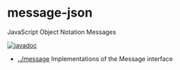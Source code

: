 
<!-- title start -->

# message-json

JavaScript Object Notation Messages

[![javadoc](https://javadoc.io/badge2/com.mastercard.test.flow/message-json/javadoc.svg)](https://javadoc.io/doc/com.mastercard.test.flow/message-json)

 * [../message](..) Implementations of the Message interface

<!-- title end -->